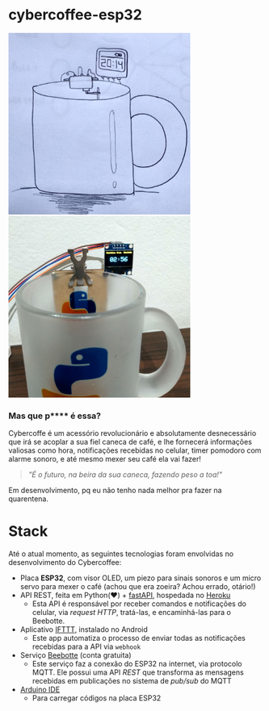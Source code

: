 # cybercoffee-esp32

<p float="left">
<img src="https://github.com/renanstd/cybercoffee-esp32/blob/main/screenshots/print01.jpg" width="360" height="360"/>
<img src="https://github.com/renanstd/cybercoffee-esp32/blob/main/screenshots/print02.jpg" width="360" height="360"/>
</p>

### Mas que p**** é essa?

Cybercoffe é um acessório revolucionário e absolutamente desnecessário que irá se acoplar a sua fiel caneca de café, e lhe fornecerá informações valiosas como hora, notificações recebidas no celular, timer pomodoro com alarme sonoro, e até mesmo mexer seu café ela vai fazer!

>*"É o futuro, na beira da sua caneca, fazendo peso a toa!"*

Em desenvolvimento, pq eu não tenho nada melhor pra fazer na quarentena.

# Stack

Até o atual momento, as seguintes tecnologias foram envolvidas no desenvolvimento do Cybercoffee:

- Placa **ESP32**, com visor OLED, um piezo para sinais sonoros e um micro servo para mexer o café (achou que era zoeira? Achou errado, otário!)
- API REST, feita em Python(:heart:) + [fastAPI](https://fastapi.tiangolo.com/), hospedada no [Heroku](https://www.heroku.com/)
  - Esta API é responsável por receber comandos e notificações do celular, via *request HTTP*, tratá-las, e encaminhá-las para o Beebotte.
- Aplicativo [IFTTT](https://play.google.com/store/apps/details?id=com.ifttt.ifttt&hl=pt_BR&gl=US), instalado no Android
  - Este app automatiza o processo de enviar todas as notificações recebidas para a API via `webhook`
- Serviço [Beebotte](https://beebotte.com/home) (conta gratuita)
  - Este serviço faz a conexão do ESP32 na internet, via protocolo MQTT. Ele possui uma API *REST* que transforma as mensagens recebidas em publicações no sistema de *pub/sub* do MQTT
- [Arduino IDE](https://www.arduino.cc/en/software)
  - Para carregar códigos na placa ESP32
